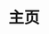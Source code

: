 ---
home: true
layout: BlogHome
icon: iconamoon:home-fill
title: 主页
heroImage: 
heroText: Neverland
heroFullScreen: true
tagline: 
projects:
  - icon: fluent-emoji-flat:film-frames
    name: 家庭影院
    desc: 4K资源
    link: https://nas.ilyl.life:8091/

  - icon: noto-v1:musical-notes
    name: 音乐电台
    desc: 无损资源
    link: https://nas.ilyl.life:8089/audio

  - icon: fluent-emoji-flat:floppy-disk
    name: 网盘
    desc: 书籍、文件资源
    link: https://nas.ilyl.life:8089/file

  - icon: twemoji:camera
    name: 图床
    desc: 4K、8K资源
    link: https://nas.ilyl.life:8092/default.png

  - icon: devicon:dot-net-wordmark
    name: .NET
    desc: WPF、ABP
    link: #

  - icon: logos:microsoft-edge
    name: Web
    desc: Vue
    link: #
  
  - icon: fluent-emoji-flat:toolbox
    name: 工具箱
    desc: 疑难杂症
    link: /tools/README.md

copyright: Copyright ©️ 2021-现在 ilyl.life 版权所有 支持IPv6
---